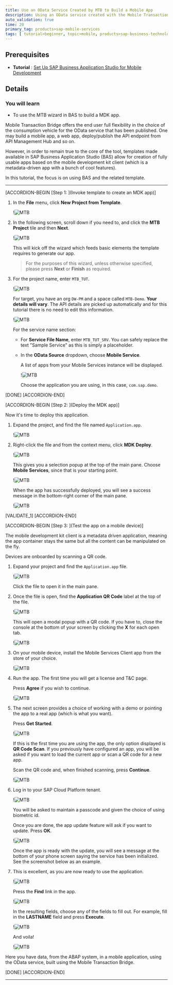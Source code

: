```yaml
---
title: Use an OData Service Created by MTB to Build a Mobile App
description: Using an OData service created with the Mobile Transaction Bridge, build a Mobile app based on the mobile development kit client.
auto_validation: true
time: 20
primary_tag: products>sap-mobile-services
tags: [ tutorial>beginner, topic>mobile, products>sap-business-technology-platform, products>sap-mobile-services ]
---
```


## Prerequisites
- **Tutorial** : [Set Up SAP Business Application Studio for Mobile Development](cp-mobile-bas-setup)

## Details
### You will learn
- To use the MTB wizard in BAS to build a MDK app.

Mobile Transaction Bridge offers the end user full flexibility in the choice of the consumption vehicle for the OData service that has been published. One may build a mobile app, a web app, deploy/publish the API endpoint from API Management Hub and so on.

However, in order to remain true to the core of the tool, templates made available in SAP Business Application Studio (BAS) allow for creation of fully usable apps based on the mobile development kit client (which is a metadata-driven app with a bunch of cool features).

In this tutorial, the focus is on using BAS and the related template.

---

[ACCORDION-BEGIN [Step 1: ](Invoke template to create an MDK app)]

1. In the **File** menu, click **New Project from Template**.

    !![MTB](08.png)

2. In the following screen, scroll down if you need to, and click the **MTB Project** tile and then **Next**.

    !![MTB](13.png)

    This will kick off the wizard which feeds basic elements the template requires to generate our app.

    >For the purposes of this wizard, unless otherwise specified, please press **Next** or **Finish** as required.

3. For the project name, enter `MTB_TUT`.

    !![MTB](15.png)

    For target, you have an org `DW-PM` and a space called `MTB-Demo`. **Your details will vary**. The API details are picked up automatically and for this tutorial there is no need to edit this information.

    !![MTB](16.png)

    For the service name section:

    - For **Service File Name**, enter `MTB_TUT_SRV`.  You can safely replace the text "Sample Service" as this is simply a placeholder.

    - In the **OData Source** dropdown, choose **Mobile Service**.

        A list of apps from your Mobile Services instance will be displayed.

        !![MTB](18.png)

        Choose the application you are using, in this case, `com.sap.demo`.

[DONE]
[ACCORDION-END]

[ACCORDION-BEGIN [Step 2: ](Deploy the MDK app)]

Now it's time to deploy this application.

1. Expand the project, and find the file named `Application.app`.

    !![MTB](23.png)

2. Right-click the file and from the context menu, click **MDK Deploy**.

    !![MTB](06-deploy.png)

    This gives you a selection popup at the top of the main pane. Choose **Mobile Services**, since that is your starting point.

    !![MTB](25.png)

    When the app has successfully deployed, you will see a success message in the bottom-right corner of the main pane.

    !![MTB](93-deploytarget.png)


[VALIDATE_1]
[ACCORDION-END]

[ACCORDION-BEGIN [Step 3: ](Test the app on a mobile device)]

The mobile development kit client is a metadata driven application, meaning the app container stays the same but all the content can be manipulated on the fly.

Devices are onboarded by scanning a QR code.

1. Expand your project and find the `Application.app` file.

    !![MTB](23.png)

    Click the file to open it in the main pane.

2. Once the file is open, find the **Application QR Code** label at the top of the file.

    !![MTB](27.png)

    This will open a modal popup with a QR code. If you have to, close the console at the bottom of your screen by clicking the **X** for each open tab.

    !![MTB](28.png)

3. On your mobile device, install the Mobile Services Client app from the store of your choice.

    !![MTB](29.png)

4. Run the app. The first time you will get a license and T&C page.

    Press **Agree** if you wish to continue.

    !![MTB](30.png)


5. The next screen provides a choice of working with a demo or pointing the app to a real app (which is what you want).

    Press **Get Started**.

    !![MTB](31.png)

    If this is the first time you are using the app, the only option displayed is **QR Code Scan**. If you previously have configured an app, you will be asked if you want to load the current app or scan a QR code for a new app.

    Scan the QR code and, when finished scanning, press **Continue**.

    !![MTB](32.png)

6. Log in to your SAP Cloud Platform tenant.

    !![MTB](33.png)

    You will be asked to maintain a passcode and given the choice of using biometric id.

    Once you are done, the app update feature will ask if you want to update. Press **OK**.

    !![MTB](34.png)

    Once the app is ready with the update, you will see a message at the bottom of your phone screen saying the service has been initialized. See the screenshot below as an example.

7. This is excellent, as you are now ready to use the application.

    !![MTB](35.png)

    Press the **Find** link in the app.

    !![MTB](36.png)

    In the resulting fields, choose any of the fields to fill out. For example, fill in the **LASTNAME** field and press **Execute**.

    !![MTB](37.png)

    And voila!

    !![MTB](38.png)

Here you have data, from the ABAP system, in a mobile application, using the OData service, built using the Mobile Transaction Bridge.

[DONE]
[ACCORDION-END]

---

